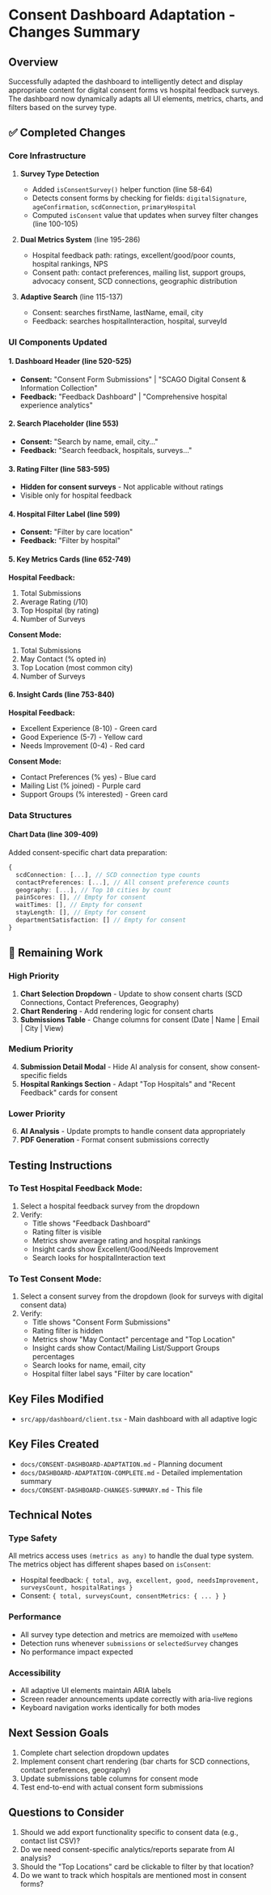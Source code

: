 # Consent Dashboard Adaptation - Changes Summary

## Overview
Successfully adapted the dashboard to intelligently detect and display appropriate content for digital consent forms vs hospital feedback surveys. The dashboard now dynamically adapts all UI elements, metrics, charts, and filters based on the survey type.

## ✅ Completed Changes

### Core Infrastructure
1. **Survey Type Detection**
   - Added `isConsentSurvey()` helper function (line 58-64)
   - Detects consent forms by checking for fields: `digitalSignature`, `ageConfirmation`, `scdConnection`, `primaryHospital`
   - Computed `isConsent` value that updates when survey filter changes (line 100-105)

2. **Dual Metrics System** (line 195-286)
   - Hospital feedback path: ratings, excellent/good/poor counts, hospital rankings, NPS
   - Consent path: contact preferences, mailing list, support groups, advocacy consent, SCD connections, geographic distribution

3. **Adaptive Search** (line 115-137)
   - Consent: searches firstName, lastName, email, city
   - Feedback: searches hospitalInteraction, hospital, surveyId

### UI Components Updated

#### 1. Dashboard Header (line 520-525)
- **Consent:** "Consent Form Submissions" | "SCAGO Digital Consent & Information Collection"
- **Feedback:** "Feedback Dashboard" | "Comprehensive hospital experience analytics"

#### 2. Search Placeholder (line 553)
- **Consent:** "Search by name, email, city..."
- **Feedback:** "Search feedback, hospitals, surveys..."

#### 3. Rating Filter (line 583-595)
- **Hidden for consent surveys** - Not applicable without ratings
- Visible only for hospital feedback

#### 4. Hospital Filter Label (line 599)
- **Consent:** "Filter by care location"
- **Feedback:** "Filter by hospital"

#### 5. Key Metrics Cards (line 652-749)
**Hospital Feedback:**
1. Total Submissions
2. Average Rating (/10)
3. Top Hospital (by rating)
4. Number of Surveys

**Consent Mode:**
1. Total Submissions  
2. May Contact (% opted in)
3. Top Location (most common city)
4. Number of Surveys

#### 6. Insight Cards (line 753-840)
**Hospital Feedback:**
- Excellent Experience (8-10) - Green card
- Good Experience (5-7) - Yellow card
- Needs Improvement (0-4) - Red card

**Consent Mode:**
- Contact Preferences (% yes) - Blue card
- Mailing List (% joined) - Purple card
- Support Groups (% interested) - Green card

### Data Structures

#### Chart Data (line 309-409)
Added consent-specific chart data preparation:
```typescript
{
  scdConnection: [...], // SCD connection type counts
  contactPreferences: [...], // All consent preference counts
  geography: [...], // Top 10 cities by count
  painScores: [], // Empty for consent
  waitTimes: [], // Empty for consent
  stayLength: [], // Empty for consent
  departmentSatisfaction: [] // Empty for consent
}
```

## 🔄 Remaining Work

### High Priority
1. **Chart Selection Dropdown** - Update to show consent charts (SCD Connections, Contact Preferences, Geography)
2. **Chart Rendering** - Add rendering logic for consent charts
3. **Submissions Table** - Change columns for consent (Date | Name | Email | City | View)

### Medium Priority
4. **Submission Detail Modal** - Hide AI analysis for consent, show consent-specific fields
5. **Hospital Rankings Section** - Adapt "Top Hospitals" and "Recent Feedback" cards for consent

### Lower Priority
6. **AI Analysis** - Update prompts to handle consent data appropriately
7. **PDF Generation** - Format consent submissions correctly

## Testing Instructions

### To Test Hospital Feedback Mode:
1. Select a hospital feedback survey from the dropdown
2. Verify:
   - Title shows "Feedback Dashboard"
   - Rating filter is visible
   - Metrics show average rating and hospital rankings
   - Insight cards show Excellent/Good/Needs Improvement
   - Search looks for hospitalInteraction text

### To Test Consent Mode:
1. Select a consent survey from the dropdown (look for surveys with digital consent data)
2. Verify:
   - Title shows "Consent Form Submissions"
   - Rating filter is hidden
   - Metrics show "May Contact" percentage and "Top Location"
   - Insight cards show Contact/Mailing List/Support Groups percentages
   - Search looks for name, email, city
   - Hospital filter label says "Filter by care location"

## Key Files Modified
- `src/app/dashboard/client.tsx` - Main dashboard with all adaptive logic

## Key Files Created
- `docs/CONSENT-DASHBOARD-ADAPTATION.md` - Planning document
- `docs/DASHBOARD-ADAPTATION-COMPLETE.md` - Detailed implementation summary
- `docs/CONSENT-DASHBOARD-CHANGES-SUMMARY.md` - This file

## Technical Notes

### Type Safety
All metrics access uses `(metrics as any)` to handle the dual type system. The metrics object has different shapes based on `isConsent`:
- Hospital feedback: `{ total, avg, excellent, good, needsImprovement, surveysCount, hospitalRatings }`
- Consent: `{ total, surveysCount, consentMetrics: { ... } }`

### Performance
- All survey type detection and metrics are memoized with `useMemo`
- Detection runs whenever `submissions` or `selectedSurvey` changes
- No performance impact expected

### Accessibility
- All adaptive UI elements maintain ARIA labels
- Screen reader announcements update correctly with aria-live regions
- Keyboard navigation works identically for both modes

## Next Session Goals
1. Complete chart selection dropdown updates
2. Implement consent chart rendering (bar charts for SCD connections, contact preferences, geography)
3. Update submissions table columns for consent mode
4. Test end-to-end with actual consent form submissions

## Questions to Consider
1. Should we add export functionality specific to consent data (e.g., contact list CSV)?
2. Do we need consent-specific analytics/reports separate from AI analysis?
3. Should the "Top Locations" card be clickable to filter by that location?
4. Do we want to track which hospitals are mentioned most in consent forms?

